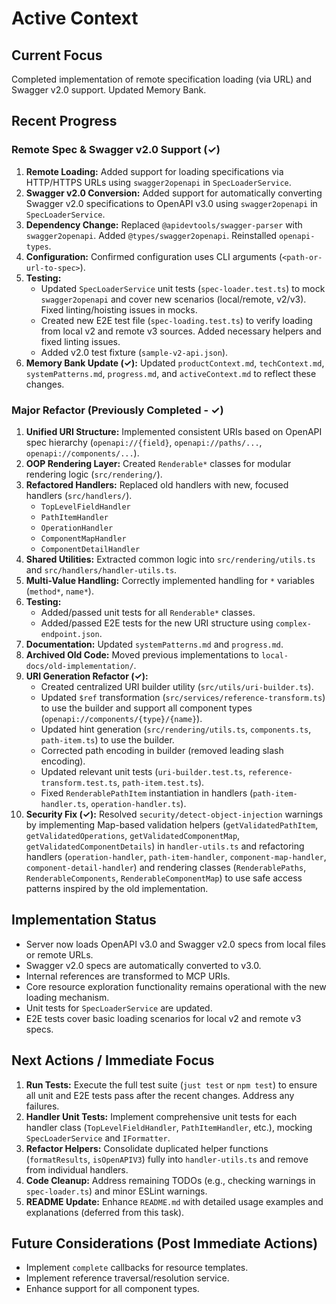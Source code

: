 # Active Context

## Current Focus

Completed implementation of remote specification loading (via URL) and Swagger v2.0 support. Updated Memory Bank.

## Recent Progress

### Remote Spec & Swagger v2.0 Support (✓)

1.  **Remote Loading:** Added support for loading specifications via HTTP/HTTPS URLs using `swagger2openapi` in `SpecLoaderService`.
2.  **Swagger v2.0 Conversion:** Added support for automatically converting Swagger v2.0 specifications to OpenAPI v3.0 using `swagger2openapi` in `SpecLoaderService`.
3.  **Dependency Change:** Replaced `@apidevtools/swagger-parser` with `swagger2openapi`. Added `@types/swagger2openapi`. Reinstalled `openapi-types`.
4.  **Configuration:** Confirmed configuration uses CLI arguments (`<path-or-url-to-spec>`).
5.  **Testing:**
    - Updated `SpecLoaderService` unit tests (`spec-loader.test.ts`) to mock `swagger2openapi` and cover new scenarios (local/remote, v2/v3). Fixed linting/hoisting issues in mocks.
    - Created new E2E test file (`spec-loading.test.ts`) to verify loading from local v2 and remote v3 sources. Added necessary helpers and fixed linting issues.
    - Added v2.0 test fixture (`sample-v2-api.json`).
6.  **Memory Bank Update (✓):** Updated `productContext.md`, `techContext.md`, `systemPatterns.md`, `progress.md`, and `activeContext.md` to reflect these changes.

### Major Refactor (Previously Completed - ✓)

1.  **Unified URI Structure:** Implemented consistent URIs based on OpenAPI spec hierarchy (`openapi://{field}`, `openapi://paths/...`, `openapi://components/...`).
2.  **OOP Rendering Layer:** Created `Renderable*` classes for modular rendering logic (`src/rendering/`).
3.  **Refactored Handlers:** Replaced old handlers with new, focused handlers (`src/handlers/`).
    - `TopLevelFieldHandler`
    - `PathItemHandler`
    - `OperationHandler`
    - `ComponentMapHandler`
    - `ComponentDetailHandler`
4.  **Shared Utilities:** Extracted common logic into `src/rendering/utils.ts` and `src/handlers/handler-utils.ts`.
5.  **Multi-Value Handling:** Correctly implemented handling for `*` variables (`method*`, `name*`).
6.  **Testing:**
    - Added/passed unit tests for all `Renderable*` classes.
    - Added/passed E2E tests for the new URI structure using `complex-endpoint.json`.
7.  **Documentation:** Updated `systemPatterns.md` and `progress.md`.
8.  **Archived Old Code:** Moved previous implementations to `local-docs/old-implementation/`.
9.  **URI Generation Refactor (✓):**
    - Created centralized URI builder utility (`src/utils/uri-builder.ts`).
    - Updated `$ref` transformation (`src/services/reference-transform.ts`) to use the builder and support all component types (`openapi://components/{type}/{name}`).
    - Updated hint generation (`src/rendering/utils.ts`, `components.ts`, `path-item.ts`) to use the builder.
    - Corrected path encoding in builder (removed leading slash encoding).
    - Updated relevant unit tests (`uri-builder.test.ts`, `reference-transform.test.ts`, `path-item.test.ts`).
    - Fixed `RenderablePathItem` instantiation in handlers (`path-item-handler.ts`, `operation-handler.ts`).
10. **Security Fix (✓):** Resolved `security/detect-object-injection` warnings by implementing Map-based validation helpers (`getValidatedPathItem`, `getValidatedOperations`, `getValidatedComponentMap`, `getValidatedComponentDetails`) in `handler-utils.ts` and refactoring handlers (`operation-handler`, `path-item-handler`, `component-map-handler`, `component-detail-handler`) and rendering classes (`RenderablePaths`, `RenderableComponents`, `RenderableComponentMap`) to use safe access patterns inspired by the old implementation.

## Implementation Status

- Server now loads OpenAPI v3.0 and Swagger v2.0 specs from local files or remote URLs.
- Swagger v2.0 specs are automatically converted to v3.0.
- Internal references are transformed to MCP URIs.
- Core resource exploration functionality remains operational with the new loading mechanism.
- Unit tests for `SpecLoaderService` are updated.
- E2E tests cover basic loading scenarios for local v2 and remote v3 specs.

## Next Actions / Immediate Focus

1.  **Run Tests:** Execute the full test suite (`just test` or `npm test`) to ensure all unit and E2E tests pass after the recent changes. Address any failures.
2.  **Handler Unit Tests:** Implement comprehensive unit tests for each handler class (`TopLevelFieldHandler`, `PathItemHandler`, etc.), mocking `SpecLoaderService` and `IFormatter`.
3.  **Refactor Helpers:** Consolidate duplicated helper functions (`formatResults`, `isOpenAPIV3`) fully into `handler-utils.ts` and remove from individual handlers.
4.  **Code Cleanup:** Address remaining TODOs (e.g., checking warnings in `spec-loader.ts`) and minor ESLint warnings.
5.  **README Update:** Enhance `README.md` with detailed usage examples and explanations (deferred from this task).

## Future Considerations (Post Immediate Actions)

- Implement `complete` callbacks for resource templates.
- Implement reference traversal/resolution service.
- Enhance support for all component types.
